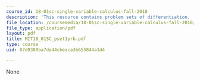 ```yaml
---
course_id: 18-01sc-single-variable-calculus-fall-2010
description: 'This resource contains problem sets of differentiation. '
file_location: /coursemedia/18-01sc-single-variable-calculus-fall-2010/87d9380ba7de44cbeaca3b655844a1d4_MIT18_01SC_pset1prb.pdf
file_type: application/pdf
layout: pdf
title: MIT18_01SC_pset1prb.pdf
type: course
uid: 87d9380ba7de44cbeaca3b655844a1d4

---
```

None